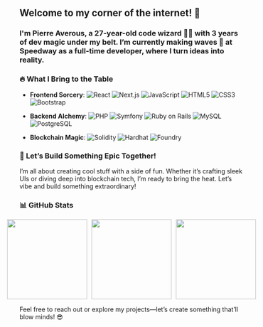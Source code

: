 ## Welcome to my corner of the internet! 👋 

### I'm **Pierre Averous**, a 27-year-old **code wizard** 🧙‍♂️ with 3 years of dev magic under my belt. I’m currently making waves 🌊 at **Speedway** as a full-time developer, where I turn ideas into reality.


### 🔥 What I Bring to the Table
- **Frontend Sorcery**: ![React](https://img.shields.io/badge/-React-61DAFB?style=for-the-badge&logo=react&logoColor=black) ![Next.js](https://img.shields.io/badge/-Next.js-000000?style=for-the-badge&logo=next.js&logoColor=white) ![JavaScript](https://img.shields.io/badge/-JavaScript-F7DF1E?style=for-the-badge&logo=javascript&logoColor=black) ![HTML5](https://img.shields.io/badge/-HTML5-E34F26?style=for-the-badge&logo=html5&logoColor=white) ![CSS3](https://img.shields.io/badge/-CSS3-1572B6?style=for-the-badge&logo=css3&logoColor=white) ![Bootstrap](https://img.shields.io/badge/-Bootstrap-563D7C?style=for-the-badge&logo=bootstrap&logoColor=white)

- **Backend Alchemy**: ![PHP](https://img.shields.io/badge/-PHP-777BB4?style=for-the-badge&logo=php&logoColor=white) ![Symfony](https://img.shields.io/badge/-Symfony-000000?style=for-the-badge&logo=symfony&logoColor=white) ![Ruby on Rails](https://img.shields.io/badge/-Ruby_on_Rails-CC0000?style=for-the-badge&logo=rubyonrails&logoColor=white) ![MySQL](https://img.shields.io/badge/-MySQL-4479A1?style=for-the-badge&logo=mysql&logoColor=white) ![PostgreSQL](https://img.shields.io/badge/-PostgreSQL-336791?style=for-the-badge&logo=postgresql&logoColor=white)

- **Blockchain Magic**: ![Solidity](https://img.shields.io/badge/-Solidity-363636?style=for-the-badge&logo=solidity&logoColor=white) ![Hardhat](https://img.shields.io/badge/-Hardhat-F1C40F?style=for-the-badge&logo=hardhat&logoColor=black) ![Foundry](https://img.shields.io/badge/-Foundry-222222?style=for-the-badge&logo=foundry&logoColor=white)

### 🚀 Let’s Build Something Epic Together!
I’m all about creating cool stuff with a side of fun. Whether it’s crafting sleek UIs or diving deep into blockchain tech, I’m ready to bring the heat. Let’s vibe and build something extraordinary!

### 📊 GitHub Stats
<div align="center" style="display: flex; justify-content: center; align-items: center; gap: 10px;">
<img src="https://github-readme-streak-stats.herokuapp.com/?user=pierreaverous&theme=radical&hide_border=true" height="180px" />
<img src="https://github-readme-stats.vercel.app/api/top-langs/?username=pierreaverous&layout=compact&theme=radical&hide_border=true" height="180px"/>
<img src="https://github-readme-stats.vercel.app/api?username=pierreaverous&show_icons=true&theme=radical&include_all_commits=true&hide_border=true" height="180px" />
</div>  

<!-- <div align="center" style="display: flex; justify-content: center; align-items: center;">
  <img src="https://github-readme-streak-stats.herokuapp.com/?user=pierreaverous&theme=radical&hide_border=true&count_private=true&token=gh_rVOFGROtAWS3B2drCSAKF3HmeQmPFi17QucG" height="180px" />
  <img src="https://github-readme-stats.vercel.app/api/top-langs/?username=pierreaverous&layout=compact&theme=radical&hide_border=true&count_private=true&token=gh_rVOFGROtAWS3B2drCSAKF3HmeQmPFi17QucG"  height="180px" />
  <img src="https://github-readme-stats.vercel.app/api?username=pierreaverous&count_private=true&show_icons=true&theme=radical&include_all_commits=true&hide_border=true&token=VOTRE_TOKEN" height="180px" />
  <img src="https://github-readme-stats.vercel.app/api?username=pierreaverous&count_private=true&show_icons=true&theme=radical&include_all_commits=true&hide_border=true&token=gh_rVOFGROtAWS3B2drCSAKF3HmeQmPFi17QucG" height="180px" />
</div> -->


Feel free to reach out or explore my projects—let’s create something that’ll blow minds! 😎
